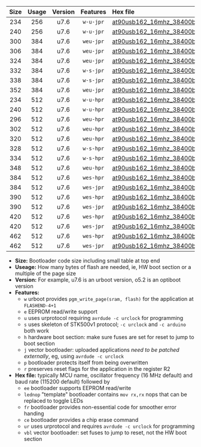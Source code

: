 |Size|Usage|Version|Features|Hex file|
|:-:|:-:|:-:|:-:|:--|
|234|256|u7.6|`w-u-jpr`|[at90usb162_16mhz_38400bps_ur_vbl.hex](https://raw.githubusercontent.com/stefanrueger/urboot/main//at90usb162_16mhz_38400bps_ur_vbl.hex)|
|240|256|u7.6|`w-u-jpr`|[at90usb162_16mhz_38400bps_lednop_ur_vbl.hex](https://raw.githubusercontent.com/stefanrueger/urboot/main//at90usb162_16mhz_38400bps_lednop_ur_vbl.hex)|
|300|384|u7.6|`weu-jpr`|[at90usb162_16mhz_38400bps_ee_ur_vbl.hex](https://raw.githubusercontent.com/stefanrueger/urboot/main//at90usb162_16mhz_38400bps_ee_ur_vbl.hex)|
|306|384|u7.6|`weu-jpr`|[at90usb162_16mhz_38400bps_ee_lednop_ur_vbl.hex](https://raw.githubusercontent.com/stefanrueger/urboot/main//at90usb162_16mhz_38400bps_ee_lednop_ur_vbl.hex)|
|324|384|u7.6|`weu-jpr`|[at90usb162_16mhz_38400bps_ee_lednop_fr_ur_vbl.hex](https://raw.githubusercontent.com/stefanrueger/urboot/main//at90usb162_16mhz_38400bps_ee_lednop_fr_ur_vbl.hex)|
|332|384|u7.6|`w-s-jpr`|[at90usb162_16mhz_38400bps_vbl.hex](https://raw.githubusercontent.com/stefanrueger/urboot/main//at90usb162_16mhz_38400bps_vbl.hex)|
|338|384|u7.6|`w-s-jpr`|[at90usb162_16mhz_38400bps_lednop_vbl.hex](https://raw.githubusercontent.com/stefanrueger/urboot/main//at90usb162_16mhz_38400bps_lednop_vbl.hex)|
|352|384|u7.6|`weu-jpr`|[at90usb162_16mhz_38400bps_ee_lednop_fr_ce_ur_vbl.hex](https://raw.githubusercontent.com/stefanrueger/urboot/main//at90usb162_16mhz_38400bps_ee_lednop_fr_ce_ur_vbl.hex)|
|234|512|u7.6|`w-u-hpr`|[at90usb162_16mhz_38400bps_ur.hex](https://raw.githubusercontent.com/stefanrueger/urboot/main//at90usb162_16mhz_38400bps_ur.hex)|
|240|512|u7.6|`w-u-hpr`|[at90usb162_16mhz_38400bps_lednop_ur.hex](https://raw.githubusercontent.com/stefanrueger/urboot/main//at90usb162_16mhz_38400bps_lednop_ur.hex)|
|296|512|u7.6|`weu-hpr`|[at90usb162_16mhz_38400bps_ee_ur.hex](https://raw.githubusercontent.com/stefanrueger/urboot/main//at90usb162_16mhz_38400bps_ee_ur.hex)|
|302|512|u7.6|`weu-hpr`|[at90usb162_16mhz_38400bps_ee_lednop_ur.hex](https://raw.githubusercontent.com/stefanrueger/urboot/main//at90usb162_16mhz_38400bps_ee_lednop_ur.hex)|
|320|512|u7.6|`weu-hpr`|[at90usb162_16mhz_38400bps_ee_lednop_fr_ur.hex](https://raw.githubusercontent.com/stefanrueger/urboot/main//at90usb162_16mhz_38400bps_ee_lednop_fr_ur.hex)|
|328|512|u7.6|`w-s-hpr`|[at90usb162_16mhz_38400bps.hex](https://raw.githubusercontent.com/stefanrueger/urboot/main//at90usb162_16mhz_38400bps.hex)|
|334|512|u7.6|`w-s-hpr`|[at90usb162_16mhz_38400bps_lednop.hex](https://raw.githubusercontent.com/stefanrueger/urboot/main//at90usb162_16mhz_38400bps_lednop.hex)|
|348|512|u7.6|`weu-hpr`|[at90usb162_16mhz_38400bps_ee_lednop_fr_ce_ur.hex](https://raw.githubusercontent.com/stefanrueger/urboot/main//at90usb162_16mhz_38400bps_ee_lednop_fr_ce_ur.hex)|
|384|512|u7.6|`wes-hpr`|[at90usb162_16mhz_38400bps_ee.hex](https://raw.githubusercontent.com/stefanrueger/urboot/main//at90usb162_16mhz_38400bps_ee.hex)|
|384|512|u7.6|`wes-jpr`|[at90usb162_16mhz_38400bps_ee_vbl.hex](https://raw.githubusercontent.com/stefanrueger/urboot/main//at90usb162_16mhz_38400bps_ee_vbl.hex)|
|390|512|u7.6|`wes-hpr`|[at90usb162_16mhz_38400bps_ee_lednop.hex](https://raw.githubusercontent.com/stefanrueger/urboot/main//at90usb162_16mhz_38400bps_ee_lednop.hex)|
|390|512|u7.6|`wes-jpr`|[at90usb162_16mhz_38400bps_ee_lednop_vbl.hex](https://raw.githubusercontent.com/stefanrueger/urboot/main//at90usb162_16mhz_38400bps_ee_lednop_vbl.hex)|
|420|512|u7.6|`wes-hpr`|[at90usb162_16mhz_38400bps_ee_lednop_fr.hex](https://raw.githubusercontent.com/stefanrueger/urboot/main//at90usb162_16mhz_38400bps_ee_lednop_fr.hex)|
|420|512|u7.6|`wes-jpr`|[at90usb162_16mhz_38400bps_ee_lednop_fr_vbl.hex](https://raw.githubusercontent.com/stefanrueger/urboot/main//at90usb162_16mhz_38400bps_ee_lednop_fr_vbl.hex)|
|462|512|u7.6|`wes-hpr`|[at90usb162_16mhz_38400bps_ee_lednop_fr_ce.hex](https://raw.githubusercontent.com/stefanrueger/urboot/main//at90usb162_16mhz_38400bps_ee_lednop_fr_ce.hex)|
|462|512|u7.6|`wes-jpr`|[at90usb162_16mhz_38400bps_ee_lednop_fr_ce_vbl.hex](https://raw.githubusercontent.com/stefanrueger/urboot/main//at90usb162_16mhz_38400bps_ee_lednop_fr_ce_vbl.hex)|

- **Size:** Bootloader code size including small table at top end
- **Useage:** How many bytes of flash are needed, ie, HW boot section or a multiple of the page size
- **Version:** For example, u7.6 is an urboot version, o5.2 is an optiboot version
- **Features:**
  + `w` urboot provides `pgm_write_page(sram, flash)` for the application at `FLASHEND-4+1`
  + `e` EEPROM read/write support
  + `u` uses urprotocol requiring `avrdude -c urclock` for programming
  + `s` uses skeleton of STK500v1 protocol; `-c urclock` and `-c arduino` both work
  + `h` hardware boot section: make sure fuses are set for reset to jump to boot section
  + `j` vector bootloader: uploaded applications *need to be patched externally*, eg, using `avrdude -c urclock`
  + `p` bootloader protects itself from being overwritten
  + `r` preserves reset flags for the application in the register R2
- **Hex file:** typically MCU name, oscillator frequency (16 MHz default) and baud rate (115200 default) followed by
  + `ee` bootloader supports EEPROM read/write
  + `lednop` "template" bootloader contains `mov rx,rx` nops that can be replaced to toggle LEDs
  + `fr` bootloader provides non-essential code for smoother error handing
  + `ce` bootloader provides a chip erase command
  + `ur` uses urprotocol and requires `avrdude -c urclock` for programming
  + `vbl` vector bootloader: set fuses to jump to reset, not the HW boot section
